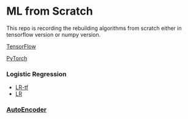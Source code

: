 # ML from Scratch

This repo is recording the rebuilding algorithms from scratch either in tensorflow version or numpy version.

[TensorFlow](./https://www.tensorflow.org/get_started/get_started_for_beginners)

[PyTorch](./https://pytorch-cn.readthedocs.io/zh/latest/)

### Logistic Regression

- [LR-tf](./tf-LR/tensorflow_LR.ipynb)
- [LR](./LR/Logistic%20Regression.ipynb)

### [AutoEncoder](./AutoEncoder)

